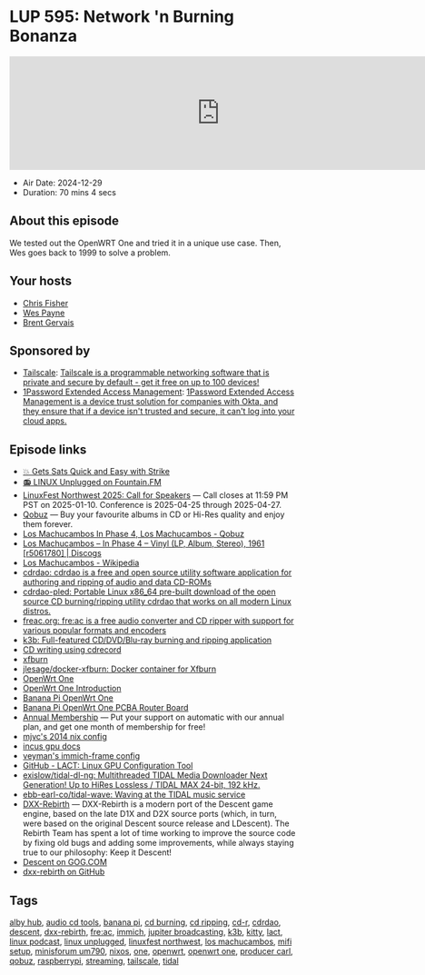 # LUP 595: Network 'n Burning Bonanza

<iframe src="https://player.fireside.fm/v2/RUkczH-V+9QARnA5v?theme=dark" width="740" height="200" frameborder="0" scrolling="no"></iframe>

* Air Date: 2024-12-29
* Duration: 70 mins 4 secs

## About this episode

We tested out the OpenWRT One and tried it in a unique use case. Then, Wes goes back to 1999 to solve a problem.

## Your hosts
* [Chris Fisher](https://linuxunplugged.com/hosts/chrislas)
* [Wes Payne](https://linuxunplugged.com/hosts/wes)
* [Brent Gervais](https://linuxunplugged.com/hosts/brent)

## Sponsored by

  * [Tailscale](http://tailscale.com/linuxunplugged): [Tailscale is a programmable networking software that is private and secure by default - get it free on up to 100 devices!](http://tailscale.com/linuxunplugged)
  * [1Password Extended Access Management](https://1password.com/unplugged): [1Password Extended Access Management is a device trust solution for companies with Okta, and they ensure that if a device isn't trusted and secure, it can't log into your cloud apps.](https://1password.com/unplugged)



## Episode links

  * [💥 Gets Sats Quick and Easy with Strike](https://strike.me/ "💥 Gets Sats Quick and Easy with Strike")
  * [📻 LINUX Unplugged on Fountain.FM](https://www.fountain.fm/show/dWiuBeqpDSM86AwXRXov "📻 LINUX Unplugged  on Fountain.FM")
  * [LinuxFest Northwest 2025: Call for Speakers](https://sessionize.com/linuxfest-northwest-2025 "LinuxFest Northwest 2025: Call for Speakers") — Call closes at 11:59 PM PST on 2025-01-10. Conference is 2025-04-25 through 2025-04-27.
  * [Qobuz](https://www.qobuz.com/us-en/discover "Qobuz") — Buy your favourite albums in CD or Hi-Res quality and enjoy them forever.
  * [Los Machucambos In Phase 4, Los Machucambos - Qobuz](https://www.qobuz.com/us-en/album/los-machucambos-in-phase-4-los-machucambos/ur39xak0bgeoa "Los Machucambos In Phase 4, Los Machucambos - Qobuz")
  * [Los Machucambos – In Phase 4 – Vinyl (LP, Album, Stereo), 1961 [r5061780] | Discogs](https://www.discogs.com/release/5061780-Los-Machucambos-In-Phase-4 "Los Machucambos – In Phase 4 – Vinyl \(LP, Album, Stereo\), 1961 \[r5061780\] | Discogs")
  * [Los Machucambos - Wikipedia](https://en.wikipedia.org/wiki/Los_Machucambos "Los Machucambos - Wikipedia")
  * [cdrdao: cdrdao is a free and open source utility software application for authoring and ripping of audio and data CD-ROMs](https://github.com/cdrdao/cdrdao "cdrdao: cdrdao is a free and open source utility software application for authoring and ripping of audio and data CD-ROMs")
  * [cdrdao-pled: Portable Linux x86_64 pre-built download of the open source CD burning/ripping utility cdrdao that works on all modern Linux distros.](https://github.com/alex-free/cdrdao-pled "cdrdao-pled: Portable Linux x86_64 pre-built download of the open source CD burning/ripping utility cdrdao that works on all modern Linux distros.")
  * [freac.org: fre:ac is a free audio converter and CD ripper with support for various popular formats and encoders](https://www.freac.org/ "freac.org: fre:ac is a free audio converter and CD ripper with support for various popular formats and encoders")
  * [k3b: Full-featured CD/DVD/Blu-ray burning and ripping application](https://github.com/KDE/k3b "k3b: Full-featured CD/DVD/Blu-ray burning and ripping application")
  * [CD writing using cdrecord](https://www.axllent.org/docs/cd-writing-using-cdrecord/ "CD writing using cdrecord")
  * [xfburn](https://docs.xfce.org/apps/xfburn/start "xfburn")
  * [jlesage/docker-xfburn: Docker container for Xfburn](https://github.com/jlesage/docker-xfburn "jlesage/docker-xfburn: Docker container for Xfburn")
  * [OpenWrt One](https://openwrt.org/toh/openwrt/one "OpenWrt One")
  * [OpenWrt One Introduction](https://docs.banana-pi.org/en/OpenWRT-One/BananaPi_OpenWRT-One "OpenWrt One Introduction")
  * [Banana Pi OpenWrt One](https://www.aliexpress.us/item/3256807609464530.html?gatewayAdapt=glo2usa4itemAdapt "Banana Pi OpenWrt One")
  * [Banana Pi OpenWrt One PCBA Router Board](https://www.aliexpress.us/item/3256807956685846.html?gatewayAdapt=glo2usa4itemAdapt "Banana Pi OpenWrt One PCBA Router Board")
  * [Annual Membership](https://jupitersignal.memberful.com/checkout?plan=117630 "Annual Membership") — Put your support on automatic with our annual plan, and get one month of membership for free!
  * [mjvc's 2014 nix config](https://github.com/mvcisback/configs/commit/0b434a5aa5e7ac00079a0b5699d292658764f496 "mjvc's 2014 nix config")
  * [incus gpu docs](https://linuxcontainers.org/incus/docs/main/reference/devices_gpu/#gputype-mig "incus gpu docs")
  * [veyman's immich-frame config](https://github.com/MaximUltimatum/nix/blob/little-guy/other-configs/immich-frame/configuration.nix#L14 "veyman's immich-frame config")
  * [GitHub - LACT: Linux GPU Configuration Tool](https://github.com/ilya-zlobintsev/LACT "GitHub - LACT: Linux GPU Configuration Tool")
  * [exislow/tidal-dl-ng: Multithreaded TIDAL Media Downloader Next Generation! Up to HiRes Lossless / TIDAL MAX 24-bit, 192 kHz.](https://github.com/exislow/tidal-dl-ng "exislow/tidal-dl-ng: Multithreaded TIDAL Media Downloader Next Generation! Up to HiRes Lossless / TIDAL MAX 24-bit, 192 kHz.")
  * [ebb-earl-co/tidal-wave: Waving at the TIDAL music service](https://github.com/ebb-earl-co/tidal-wave "ebb-earl-co/tidal-wave: Waving at the TIDAL music service")
  * [DXX-Rebirth](https://flathub.org/apps/io.github.dxx_rebirth.dxx-rebirth "DXX-Rebirth") — DXX-Rebirth is a modern port of the Descent game engine, based on the late D1X and D2X source ports (which, in turn, were based on the original Descent source release and LDescent). The Rebirth Team has spent a lot of time working to improve the source code by fixing old bugs and adding some improvements, while always staying true to our philosophy: Keep it Descent!
  * [Descent on GOG.COM](https://www.gog.com/en/games?query=Descent&order=asc:releaseDate "Descent on GOG.COM")
  * [dxx-rebirth on GitHub](https://github.com/dxx-rebirth/dxx-rebirth/ "dxx-rebirth on GitHub")



## Tags

[alby hub](https://linuxunplugged.com/tags/alby%20hub), [audio cd tools](https://linuxunplugged.com/tags/audio%20cd%20tools), [banana pi](https://linuxunplugged.com/tags/banana%20pi), [cd burning](https://linuxunplugged.com/tags/cd%20burning), [cd ripping](https://linuxunplugged.com/tags/cd%20ripping), [cd-r](https://linuxunplugged.com/tags/cd-r), [cdrdao](https://linuxunplugged.com/tags/cdrdao), [descent](https://linuxunplugged.com/tags/descent), [dxx-rebirth](https://linuxunplugged.com/tags/dxx-rebirth), [fre:ac](https://linuxunplugged.com/tags/fre:ac), [immich](https://linuxunplugged.com/tags/immich), [jupiter broadcasting](https://linuxunplugged.com/tags/jupiter%20broadcasting), [k3b](https://linuxunplugged.com/tags/k3b), [kitty](https://linuxunplugged.com/tags/kitty), [lact](https://linuxunplugged.com/tags/lact), [linux podcast](https://linuxunplugged.com/tags/linux%20podcast), [linux unplugged](https://linuxunplugged.com/tags/linux%20unplugged), [linuxfest northwest](https://linuxunplugged.com/tags/linuxfest%20northwest), [los machucambos](https://linuxunplugged.com/tags/los%20machucambos), [mifi setup](https://linuxunplugged.com/tags/mifi%20setup), [minisforum um790](https://linuxunplugged.com/tags/minisforum%20um790), [nixos](https://linuxunplugged.com/tags/nixos), [one](https://linuxunplugged.com/tags/one), [openwrt](https://linuxunplugged.com/tags/openwrt), [openwrt one](https://linuxunplugged.com/tags/openwrt%20one), [producer carl](https://linuxunplugged.com/tags/producer%20carl), [qobuz](https://linuxunplugged.com/tags/qobuz), [raspberrypi](https://linuxunplugged.com/tags/raspberrypi), [streaming](https://linuxunplugged.com/tags/streaming), [tailscale](https://linuxunplugged.com/tags/tailscale), [tidal](https://linuxunplugged.com/tags/tidal)